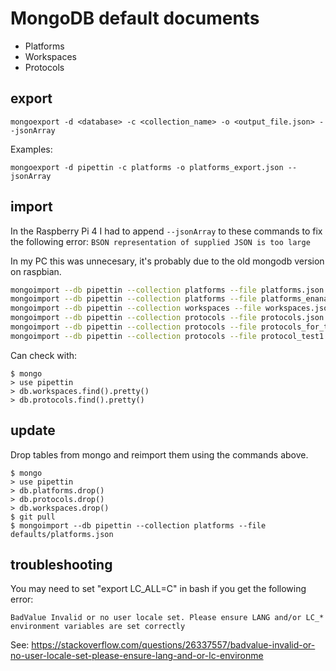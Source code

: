 # MongoDB default documents

- Platforms
- Workspaces
- Protocols

## export

    mongoexport -d <database> -c <collection_name> -o <output_file.json> --jsonArray

Examples:

    mongoexport -d pipettin -c platforms -o platforms_export.json --jsonArray

## import

In the Raspberry Pi 4 I had to append `--jsonArray` to these commands to fix the  following error: `BSON representation of supplied JSON is too large`

In my PC this was unnecesary, it's probably due to the old mongodb version on raspbian.

```bash
mongoimport --db pipettin --collection platforms --file platforms.json --jsonArray
mongoimport --db pipettin --collection platforms --file platforms_enanas.json --jsonArray
mongoimport --db pipettin --collection workspaces --file workspaces.json --jsonArray
mongoimport --db pipettin --collection protocols --file protocols.json --jsonArray
mongoimport --db pipettin --collection protocols --file protocols_for_tests.json --jsonArray
mongoimport --db pipettin --collection protocols --file protocol_test1.json --jsonArray
```

Can check with:

```
$ mongo
> use pipettin
> db.workspaces.find().pretty()
> db.protocols.find().pretty()
```

## update

Drop tables from mongo and reimport them using the commands above.

```
$ mongo
> use pipettin
> db.platforms.drop()
> db.protocols.drop()
> db.workspaces.drop()
$ git pull
$ mongoimport --db pipettin --collection platforms --file defaults/platforms.json
```

## troubleshooting

You may need to set "export LC_ALL=C" in bash if you get the following error:

    BadValue Invalid or no user locale set. Please ensure LANG and/or LC_* environment variables are set correctly

See: https://stackoverflow.com/questions/26337557/badvalue-invalid-or-no-user-locale-set-please-ensure-lang-and-or-lc-environme
